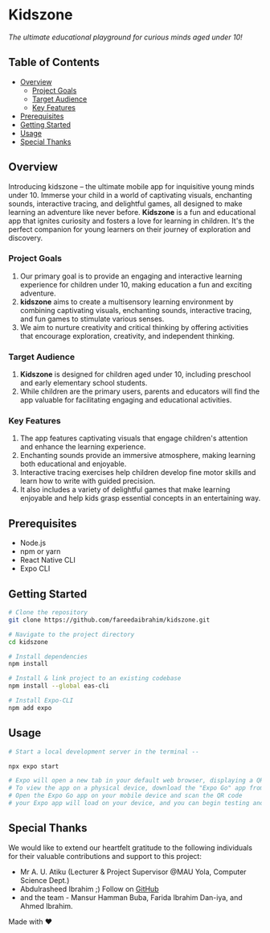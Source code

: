 # Kidszone
*The ultimate educational playground for curious minds aged under 10!* 

## Table of Contents 

- [Overview](#overview)
  - [Project Goals](#project-goals)
  - [Target Audience](#target-audience)
  - [Key Features](#key-features)
- [Prerequisites](#prerequisites)
- [Getting Started](#getting-started)
- [Usage](#usage)
- [Special Thanks](#special-thanks)

## Overview

Introducing kidszone – the ultimate mobile app for inquisitive young minds under 10. Immerse your child in a world of captivating visuals, enchanting sounds, interactive tracing, and delightful games, all designed to make learning an adventure like never before. **Kidszone** is a fun and educational app that ignites curiosity and fosters a love for learning in children. It's the perfect companion for young learners on their journey of exploration and discovery.

### Project Goals
1. Our primary goal is to provide an engaging and interactive learning experience for children under 10, making education a fun and exciting adventure.
2. **kidszone** aims to create a multisensory learning environment by combining captivating visuals, enchanting sounds, interactive tracing, and fun games to stimulate various senses.
3. We aim to nurture creativity and critical thinking by offering activities that encourage exploration, creativity, and independent thinking.

### Target Audience
1. **Kidszone** is designed for children aged under 10, including preschool and early elementary school students.
2. While children are the primary users, parents and educators will find the app valuable for facilitating engaging and educational activities.

### Key Features
1. The app features captivating visuals that engage children's attention and enhance the learning experience.
2. Enchanting sounds provide an immersive atmosphere, making learning both educational and enjoyable.
3. Interactive tracing exercises help children develop fine motor skills and learn how to write with guided precision.
4. It also includes a variety of delightful games that make learning enjoyable and help kids grasp essential concepts in an entertaining way.

## Prerequisites

- Node.js
- npm or yarn
- React Native CLI
- Expo CLI

## Getting Started

```bash
# Clone the repository
git clone https://github.com/fareedaibrahim/kidszone.git

# Navigate to the project directory
cd kidszone

# Install dependencies
npm install

# Install & link project to an existing codebase
npm install --global eas-cli

# Install Expo-CLI
npm add expo
```

## Usage

```bash
# Start a local development server in the terminal --

npx expo start       

# Expo will open a new tab in your default web browser, displaying a QR code. 
# To view the app on a physical device, download the "Expo Go" app from the App Store (iOS) or Google Play Store (Android). 
# Open the Expo Go app on your mobile device and scan the QR code 
# your Expo app will load on your device, and you can begin testing and developing your project locally. 
```

## Special Thanks

We would like to extend our heartfelt gratitude to the following individuals for their valuable contributions and support to this project:
- Mr A. U. Atiku (Lecturer & Project Supervisor @MAU Yola, Computer Science Dept.)
- Abdulrasheed Ibrahim ;) Follow on [GitHub](https://github.com/Abdoulrasheed)
- and the team - Mansur Hamman Buba, Farida Ibrahim Dan-iya, and Ahmed Ibrahim.

Made with &#x2764; 
